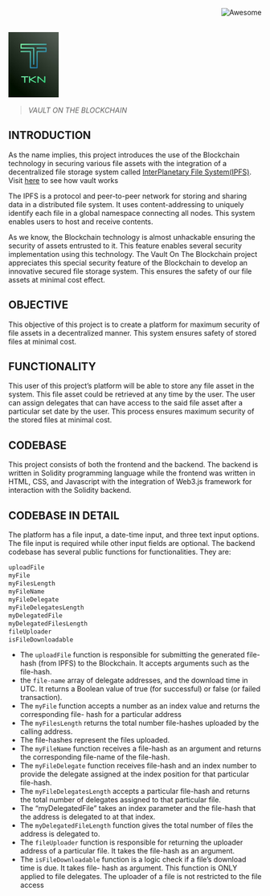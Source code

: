 <div align="right">

![Awesome](https://cdn.rawgit.com/sindresorhus/awesome/d7305f38d29fed78fa85652e3a63e154dd8e8829/media/badge.svg)

<br>

</div>
<img src='TKN%20Exchange.jpg' width='100'>




> _VAULT ON THE BLOCKCHAIN_
## INTRODUCTION
As the name implies, this project introduces the use of the Blockchain technology in securing
various file assets with the integration of a decentralized file storage system called [InterPlanetary
File System(IPFS)](https://ipfs.io). Visit [here](https://pagesumm.herokuapp.com/) to see how vault works

The IPFS is a protocol and peer-to-peer network for storing and sharing data in a distributed file
system. It uses content-addressing to uniquely identify each file in a global namespace
connecting all nodes. This system enables users to host and receive contents.

As we know, the Blockchain technology is almost unhackable ensuring the security of assets
entrusted to it. This feature enables several security implementation using this technology.
The Vault On The Blockchain project appreciates this special security feature of the Blockchain
to develop an innovative secured file storage system. This ensures the safety of our file assets at
minimal cost effect.

## OBJECTIVE
This objective of this project is to create a platform for maximum security of file assets in a
decentralized manner. This system ensures safety of stored files at minimal cost.

## FUNCTIONALITY
This user of this project’s platform will be able to store any file asset in the system. This file
asset could be retrieved at any time by the user. The user can assign delegates that can have
access to the said file asset after a particular set date by the user. This process ensures maximum
security of the stored files at minimal cost.

## CODEBASE
This project consists of both the frontend and the backend. The backend is written in Solidity
programming language while the frontend was written in HTML, CSS, and Javascript with the
integration of Web3.js framework for interaction with the Solidity backend.

## CODEBASE IN DETAIL
The platform has a file input, a date-time input, and three text input options. The file input is
required while other input fields are optional.
The backend codebase has several public functions for functionalities. They are:
```
uploadFile
myFile
myFilesLength
myFileName
myFileDelegate
myFileDelegatesLength
myDelegatedFile
myDelegatedFilesLength
fileUploader
isFileDownloadable
```

- The `uploadFile` function is responsible for submitting the generated file-hash (from IPFS) to
the Blockchain. It accepts arguments such as the file-hash. 
- the `file-name` array of delegate
addresses, and the download time in UTC. It returns a Boolean value of true (for successful) or
false (or failed transaction).
- The `myFile` function accepts a number as an index value and returns the corresponding file-
hash for a particular address
- The `myFilesLength` returns the total number file-hashes uploaded by the calling address.
- The file-hashes represent the files uploaded.
- The `myFileName` function receives a file-hash as an argument and returns the corresponding file-name of the file-hash.
- The `myFileDelegate` function receives file-hash and an index number to provide the delegate
assigned at the index position for that particular file-hash.
- The `myFileDelegatesLength` accepts a particular file-hash and returns the total number of
delegates assigned to that particular file.
- The “myDelegatedFile” takes an index parameter and the file-hash that the address is delegated
to at that index.
- The `myDelegatedFileLength` function gives the total number of files the address is delegated
to.
- The `fileUploader` function is responsible for returning the uploader address of a particular file.
It takes the file-hash as an argument.
- The `isFileDownloadable` function is a logic check if a file’s download time is due. It takes file-
hash as argument. This function is ONLY applied to file delegates. The uploader of a file is not
restricted to the file access
